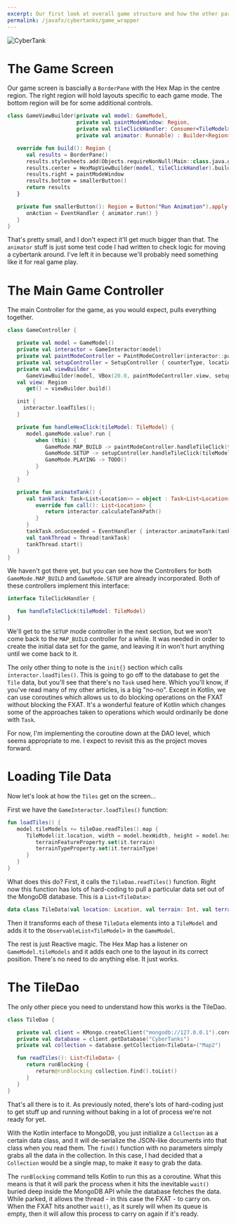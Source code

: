 ```yaml
---
excerpt: Our first look at overall game structure and how the other parts are contained within it.
permalink: /javafx/cybertanks/game_wrapper
---
```


![CyberTank]({{page.banner}})

# The Game Screen

Our game screen is bascially a `BorderPane` with the Hex Map in the centre region.  The right region will hold layouts specific to each game mode.  The bottom region will be for some additional controls.

``` kotlin
class GameViewBuilder(private val model: GameModel,
                      private val paintModeWindow: Region,
                      private val tileClickHandler: Consumer<TileModel>,
                      private val animator: Runnable) : Builder<Region> {

   override fun build(): Region {
      val results = BorderPane()
      results.stylesheets.add(Objects.requireNonNull(Main::class.java.getResource("/css/cybertank.css")).toString())
      results.center = HexMapViewBuilder(model, tileClickHandler).build()
      results.right = paintModeWindow
      results.bottom = smallerButton()
      return results
   }

   private fun smallerButton(): Region = Button("Run Animation").apply {
      onAction = EventHandler { animator.run() }
   }
}
```

That's pretty small, and I don't expect it'll get much bigger than that.  The `animator` stuff is just some test code I had written to check logic for moving a cybertank around.  I've left it in because we'll probably need something like it for real game play.

# The Main Game Controller

The main Controller for the game, as you would expect, pulls everything together.

``` kotlin
class GameController {

   private val model = GameModel()
   private val interactor = GameInteractor(model)
   private val paintModeController = PaintModeController(interactor::paintTile, isVisible = model.gameMode.isEqualTo(GameMode.MAP_BUILD))
   private val setupController = SetupController { counterType, location -> interactor.toggleUnitAtLocation(counterType, location) }
   private val viewBuilder =
      GameViewBuilder(model, VBox(20.0, paintModeController.view, setupController.view, CyberTankController().view), this::handleHexClick, this::animateTank)
   val view: Region
      get() = viewBuilder.build()

   init {
     interactor.loadTiles();
   }

   private fun handleHexClick(tileModel: TileModel) {
      model.gameMode.value?.run {
         when (this) {
            GameMode.MAP_BUILD -> paintModeController.handleTileClick(tileModel)
            GameMode.SETUP -> setupController.handleTileClick(tileModel)
            GameMode.PLAYING -> TODO()
         }
      }
   }

   private fun animateTank() {
      val tankTask: Task<List<Location>> = object : Task<List<Location>>() {
         override fun call(): List<Location> {
            return interactor.calculateTankPath()
         }
      }
      tankTask.onSucceeded = EventHandler { interactor.animateTank(tankTask.value) }
      val tankThread = Thread(tankTask)
      tankThread.start()
   }
}
```

We haven't got there yet, but you can see how the Controllers for both `GameMode.MAP_BUILD` and `GameMode.SETUP` are already incorporated.  Both of these controllers implement this interface:

``` kotlin
interface TileClickHandler {

   fun handleTileClick(tileModel: TileModel)
}
```
We'll get to the `SETUP` mode controller in the next section, but we won't come back to the `MAP_BUILD` controller for a while.  It was needed in order to create the initial data set for the game, and leaving it in won't hurt anything until we come back to it.

The only other thing to note is the `init{}` section which calls `interactor.loadTiles()`.  This is going to go off to the database to get the `Tile` data, but you'll see that there's no `Task` used here.  Which you'll know, if you've read many of my other articles, is a big "no-no".  Except in Kotlin, we can use coroutines which allows us to do blocking operations on the FXAT without blocking the FXAT.  It's a wonderful feature of Kotlin which changes some of the approaches taken to operations which would ordinarily be done with `Task`.  

For now, I'm implementing the coroutine down at the DAO level, which seems appropriate to me.  I expect to revisit this as the project moves forward.

# Loading Tile Data

Now let's look at how the `Tiles` get on the screen...

First we have the `GameInteractor.loadTiles()` function:

``` kotlin
fun loadTiles() {
   model.tileModels += tileDao.readTiles().map {
      TileModel(it.location, width = model.hexWidth, height = model.hexHeight).apply {
         terrainFeatureProperty.set(it.terrain)
         terrainTypeProperty.set(it.terrainType)
      }
   }
}
```
What does this do?
First, it calls the `TileDao.readTiles()` function.  Right now this function has lots of hard-coding to pull a particular data set out of the MongoDB database.  This is a `List<TileData>`:

``` kotlin
data class TileData(val location: Location, val terrain: Int, val terrainType: TerrainType)
```

Then it transforms each of these `TileData` elements into a `TileModel` and adds it to the `ObservableList<TileModel>` in the `GameModel`.

The rest is just Reactive magic.  The Hex Map has a listener on `GameModel.tileModels` and it adds each one to the layout in its correct position.  There's no need to do anything else.  It just works.  

# The TileDao

The only other piece you need to understand how this works is the TileDao.

``` kotlin
class TileDao {

   private val client = KMongo.createClient("mongodb://127.0.0.1").coroutine
   private val database = client.getDatabase("CyberTanks")
   private val collection = database.getCollection<TileData>("Map2")

   fun readTiles(): List<TileData> {
      return runBlocking {
         return@runBlocking collection.find().toList()
      }
   }
}
```
That's all there is to it.  As previously noted, there's lots of hard-coding just to get stuff up and running without baking in a lot of process we're not ready for yet.

With the Kotlin interface to MongoDB, you just initialize a `Collection` as a certain data class, and it will de-serialize the JSON-like documents into that class when you read them.  The `find()` function with no parameters simply grabs all the data in the collection.  In this case, I had decided that a `Collection` would be a single map, to make it easy to grab the data.

The `runBlocking` command tells Kotlin to run this as a coroutine.  What this means is that it will park the process when it hits the inevitable `wait()` buried deep inside the MongoDB API while the database fetches the data.  While parked, it allows the thread - in this case the FXAT - to carry on.  When the FXAT hits another `wait()`, as it surely will when its queue is empty, then it will allow this process to carry on again if it's ready.  
